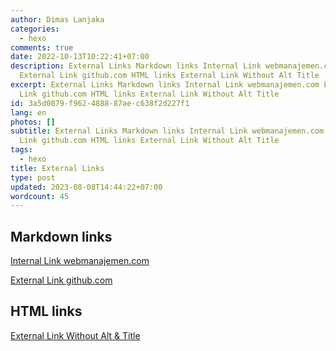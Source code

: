 ```yaml
---
author: Dimas Lanjaka
categories:
  - hexo
comments: true
date: 2022-10-13T10:22:41+07:00
description: External Links Markdown links Internal Link webmanajemen.com
  External Link github.com HTML links External Link Without Alt Title
excerpt: External Links Markdown links Internal Link webmanajemen.com External
  Link github.com HTML links External Link Without Alt Title
id: 3a5d0079-f962-4888-87ae-c638f2d227f1
lang: en
photos: []
subtitle: External Links Markdown links Internal Link webmanajemen.com External
  Link github.com HTML links External Link Without Alt Title
tags:
  - hexo
title: External Links
type: post
updated: 2023-08-08T14:44:22+07:00
wordcount: 45
---
```


## Markdown links

[Internal Link webmanajemen.com](//webmanajemen.com)

[External Link github.com](//github.com)

## HTML links

<a href="http://facebook.com">External Link Without Alt & Title</a>